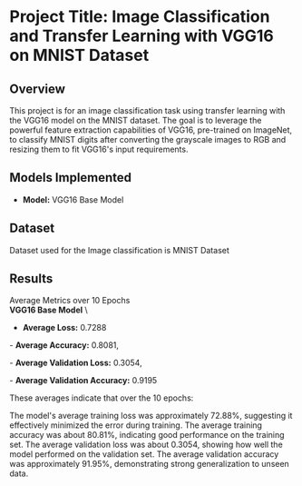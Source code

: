# Project Title: Image Classification and Transfer Learning with VGG16 on MNIST Dataset

## Overview

This project is for an image classification task using transfer learning with the VGG16 model on the MNIST dataset. The goal is to leverage the powerful feature extraction capabilities of VGG16, pre-trained on ImageNet, to classify MNIST digits after converting the grayscale images to RGB and resizing them to fit VGG16's input requirements.

## Models Implemented

-   **Model:** VGG16 Base Model

## Dataset

Dataset used for the Image classification is MNIST Dataset

## Results

Average Metrics over 10 Epochs \
**VGG16 Base Model** \
- **Average Loss:** 0.7288

\- **Average Accuracy:** 0.8081,

\- **Average Validation Loss:** 0.3054,

\- **Average Validation Accuracy:** 0.9195

These averages indicate that over the 10 epochs:

The model's average training loss was approximately 72.88%, suggesting it effectively minimized the error during training. The average training accuracy was about 80.81%, indicating good performance on the training set. The average validation loss was about 0.3054, showing how well the model performed on the validation set. The average validation accuracy was approximately 91.95%, demonstrating strong generalization to unseen data.
